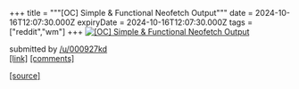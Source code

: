 +++
title = """[OC] Simple & Functional Neofetch Output"""
date = 2024-10-16T12:07:30.000Z
expiryDate = 2024-10-16T12:07:30.000Z
tags = ["reddit","wm"]
+++
[![[OC] Simple & Functional Neofetch Output](https://preview.redd.it/ftg23brwz3vd1.jpeg?width=640&crop=smart&auto=webp&s=ef3240c4f066259c31101ea852af61657c9eb947 "[OC] Simple & Functional Neofetch Output")](https://www.reddit.com/r/unixporn/comments/1g4xs6n/oc_simple_functional_neofetch_output/)

submitted by [/u/000927kd](https://www.reddit.com/user/000927kd)  
[\[link\]](https://i.redd.it/ftg23brwz3vd1.jpeg) [\[comments\]](https://www.reddit.com/r/unixporn/comments/1g4xs6n/oc_simple_functional_neofetch_output/)

[[source]](https://www.reddit.com/r/unixporn/comments/1g4xs6n/oc_simple_functional_neofetch_output/)
